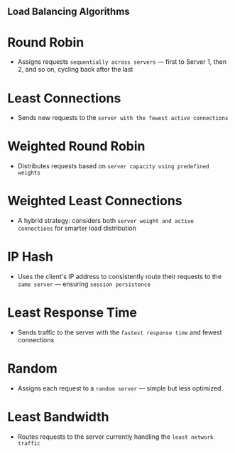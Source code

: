 Load Balancing Algorithms
---

# Round Robin

- Assigns requests `sequentially across servers`
— first to Server 1, then 2, and so on, cycling back after the last

# Least Connections

- Sends new requests to the `server with the fewest active connections`

# Weighted Round Robin

- Distributes requests based on `server capacity using predefined weights`

# Weighted Least Connections

- A hybrid strategy: considers both `server weight and active connections` for smarter load distribution

# IP Hash

- Uses the client's IP address to consistently route their requests to the `same server` — ensuring `session persistence`

# Least Response Time

- Sends traffic to the server with the `fastest response time` and fewest connections

# Random

- Assigns each request to a `random server` — simple but less optimized.

# Least Bandwidth

- Routes requests to the server currently handling the `least network traffic`
